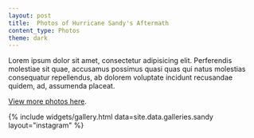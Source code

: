 ```yaml
---
layout: post
title:  Photos of Hurricane Sandy's Aftermath
content_type: Photos
theme: dark
---
```



Lorem ipsum dolor sit amet, consectetur adipisicing elit. Perferendis molestiae sit quae, accusamus possimus quasi quas qui natus molestias consequatur repellendus, ab dolorem voluptate incidunt recusandae quidem, ad, assumenda placeat.

[View more photos here](https://www.flickr.com/photos/zokuga/sets/72157631897206139).


{% include widgets/gallery.html data=site.data.galleries.sandy layout="instagram" %}
